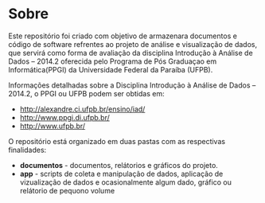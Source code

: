 Sobre
===

Este repositório foi criado com objetivo de armazenara documentos e código de software refrentes ao projeto de análise e visualização de dados,  que servirá como forma de avaliação da disciplina Introdução à Análise de Dados – 2014.2 oferecida pelo Programa de Pós Graduaçao em Informática(PPGI) da Universidade Federal da Paraíba (UFPB).

Informações detalhadas sobre a Disciplina Introdução à Análise de Dados – 2014.2, o PPGI ou UFPB podem ser obtidas em:

* http://alexandre.ci.ufpb.br/ensino/iad/
* http://www.ppgi.di.ufpb.br/
* http://www.ufpb.br/

O repositório está organizado em duas pastas com as respectivas finalidades:

* **documentos** - documentos, relátorios e gráficos do projeto.
* **app** - scripts de coleta e manipulação de dados, aplicação de vizualização de dados e ocasionalmente algum dado, gráfico ou relátorio de pequono volume 
